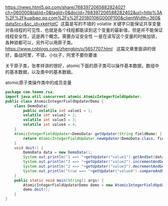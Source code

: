 
https://news.html5.qq.com/share/768397206588282402?ch=060000&tabId=0&tagId=0&docId=768397206588282402&url=http%3A%2F%2Fkuaibao.qq.com%2Fs%2F20180106G000P100&clientWidth=360&dataSrc=&sc_id=xkeHgtC  这篇是写的不错的
volatile 关键字只能保证共享变量对各线程的可见性，也就是各个线程都能读到这个变量的最新值，但是并不能保证线程安全性，这是两个概念。需要办证安全性
一是在读写这个变量的时候加锁，各种锁都可以，另外可以用原子类。
https://www.cnblogs.com/zhengbin/p/5657707.html   这篇文章里面讲的很好，备战阿里，不错，小伙子，阿里不要你要谁

关于原子类，张孝祥讲的很好，atomic下面的原子类可以操作基本数据，数组中的基本数据，以及类中的基本数据。

atomic原子类操作类中的成员变量   

``` java
package com.teemo.rsa;
import java.util.concurrent.atomic.AtomicIntegerFieldUpdater;
public class AtomicIntegerFieldUpdaterDemo {
    class DemoData{
        public volatile int value1 = 1;
        volatile int value2 = 2;
        volatile int value3 = 3;
        volatile int value4 = 4;
    }
    AtomicIntegerFieldUpdater<DemoData> getUpdater(String fieldName) {
        return AtomicIntegerFieldUpdater.newUpdater(DemoData.class, fieldName);
    }
    void doit() {
        DemoData data = new DemoData();
        System.out.println("1 ==> "+getUpdater("value1").getAndSet(data, 10));
        System.out.println("3 ==> "+getUpdater("value2").incrementAndGet(data));
        System.out.println("2 ==> "+getUpdater("value3").decrementAndGet(data));
        System.out.println("true ==> "+getUpdater("value4").compareAndSet(data, 4, 5));
    }
    public static void main(String[] args) {
        AtomicIntegerFieldUpdaterDemo demo = new AtomicIntegerFieldUpdaterDemo();
        demo.doit();
    }
}
```







